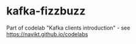 # kafka-fizzbuzz

Part of codelab  "Kafka clients introduction"  - see https://navikt.github.io/codelabs
